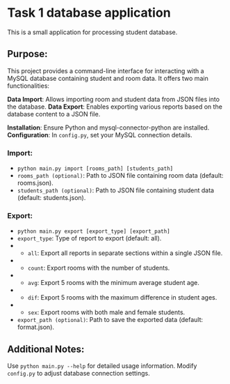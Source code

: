 # Task 1 database application
This is a small application for processing student database. 

## Purpose:

This project provides a command-line interface for interacting with a MySQL database containing student and room data. It offers two main functionalities:

**Data Import**: Allows importing room and student data from JSON files into the database.
**Data Export**: Enables exporting various reports based on the database content to a JSON file.

**Installation**: Ensure Python and mysql-connector-python are installed.
**Configuration**: In ```config.py```, set your MySQL connection details.

### **Import**:
* ```python main.py import [rooms_path] [students_path]```
* ```rooms_path (optional)```: Path to JSON file containing room data (default: rooms.json).
* ```students_path (optional)```: Path to JSON file containing student data (default: students.json).

### **Export**:
* ```python main.py export [export_type] [export_path]```
* ```export_type```: Type of report to export (default: all).
* * ```all```: Export all reports in separate sections within a single JSON file.
* * ```count```: Export rooms with the number of students.
* * ```avg```: Export 5 rooms with the minimum average student age.
* * ```dif```: Export 5 rooms with the maximum difference in student ages.
* * ```sex```: Export rooms with both male and female students.
* ```export_path (optional)```: Path to save the exported data (default: format.json).

## Additional Notes:

Use ```python main.py --help``` for detailed usage information.
Modify ```config.py``` to adjust database connection settings.